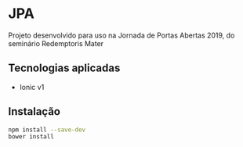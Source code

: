 # JPA

Projeto desenvolvido para uso na Jornada de Portas Abertas 2019, do seminário Redemptoris Mater

## Tecnologias aplicadas

- Ionic v1

## Instalação

```bash
npm install --save-dev
bower install
```


